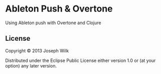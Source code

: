 # Ableton Push & Overtone

Using Ableton push with Overtone and Clojure

## License

Copyright © 2013 Joseph Wilk

Distributed under the Eclipse Public License either version 1.0 or (at
your option) any later version.
